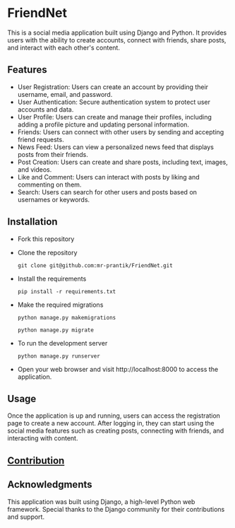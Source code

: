 # FriendNet
This is a social media application built using Django and Python. It provides users with the ability to create accounts, connect with friends, share posts, and interact with each other's content.

## Features

- User Registration: Users can create an account by providing their username, email, and password.
- User Authentication: Secure authentication system to protect user accounts and data.
- User Profile: Users can create and manage their profiles, including adding a profile picture and updating personal information.
- Friends: Users can connect with other users by sending and accepting friend requests.
- News Feed: Users can view a personalized news feed that displays posts from their friends.
- Post Creation: Users can create and share posts, including text, images, and videos.
- Like and Comment: Users can interact with posts by liking and commenting on them.
- Search: Users can search for other users and posts based on usernames or keywords.

## Installation

+ Fork this repository

+ Clone the repository
  ```
  git clone git@github.com:mr-prantik/FriendNet.git
  ```
  
+ Install the requirements
  ```
  pip install -r requirements.txt
  ```
  
+ Make the required migrations
  ```
  python manage.py makemigrations
  ```
  ```
  python manage.py migrate
  ```

+ To run the development server
  ```
  python manage.py runserver
  ```

+ Open your web browser and visit http://localhost:8000 to access the application.

## Usage

Once the application is up and running, users can access the registration page to create a new account. After logging in, they can start using the social media features such as creating posts, connecting with friends, and interacting with content.

## [Contribution](./docs/contribution.md)

## Acknowledgments

This application was built using Django, a high-level Python web framework. Special thanks to the Django community for their contributions and support.






  
